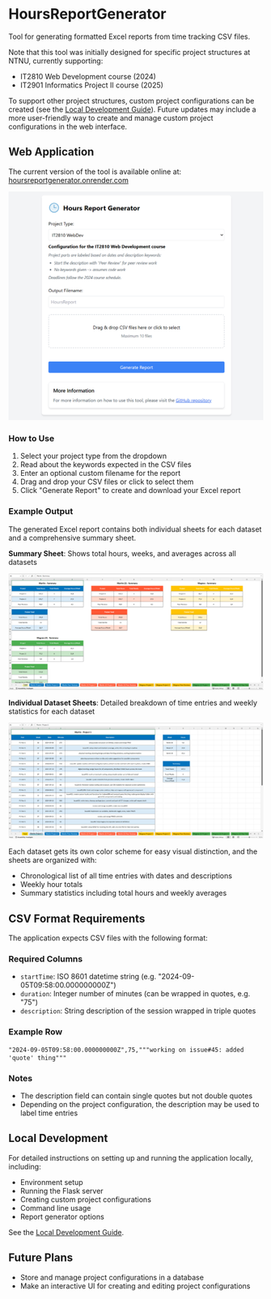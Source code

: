 # HoursReportGenerator

Tool for generating formatted Excel reports from time tracking CSV files.

Note that this tool was initially designed for specific project structures at NTNU, currently supporting:
- IT2810 Web Development course (2024)
- IT2901 Informatics Project II course (2025)

To support other project structures, custom project configurations can be created (see the [Local Development Guide](docs/local-development.md)). Future updates may include a more user-friendly way to create and manage custom project configurations in the web interface.

## Web Application

The current version of the tool is available online at: [hoursreportgenerator.onrender.com](https://hoursreportgenerator.onrender.com/)

![Web Interface](docs/images/web-interface.png)

### How to Use

1. Select your project type from the dropdown
2. Read about the keywords expected in the CSV files
3. Enter an optional custom filename for the report
4. Drag and drop your CSV files or click to select them
5. Click "Generate Report" to create and download your Excel report

### Example Output

The generated Excel report contains both individual sheets for each dataset and a comprehensive summary sheet.

**Summary Sheet**: Shows total hours, weeks, and averages across all datasets

![Report Summary](docs/images/report-example-summary.png)

**Individual Dataset Sheets**: Detailed breakdown of time entries and weekly statistics for each dataset

![Dataset Details](docs/images/report-example-individual.png)

Each dataset gets its own color scheme for easy visual distinction, and the sheets are organized with:
- Chronological list of all time entries with dates and descriptions
- Weekly hour totals
- Summary statistics including total hours and weekly averages

## CSV Format Requirements

The application expects CSV files with the following format:

### Required Columns
- `startTime`: ISO 8601 datetime string (e.g. "2024-09-05T09:58:00.000000000Z")
- `duration`: Integer number of minutes (can be wrapped in quotes, e.g. "75")
- `description`: String description of the session wrapped in triple quotes 

### Example Row
```csv
"2024-09-05T09:58:00.000000000Z",75,"""working on issue#45: added 'quote' thing"""
```

### Notes
- The description field can contain single quotes but not double quotes
- Depending on the project configuration, the description may be used to label time entries

## Local Development

For detailed instructions on setting up and running the application locally, including:
- Environment setup
- Running the Flask server
- Creating custom project configurations
- Command line usage
- Report generator options

See the [Local Development Guide](docs/local-development.md).

## Future Plans
- Store and manage project configurations in a database
- Make an interactive UI for creating and editing project configurations